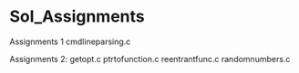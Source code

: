 # Sol_Assignments
Assignments 1
cmdlineparsing.c

Assignments 2:
getopt.c
ptrtofunction.c
reentrantfunc.c
randomnumbers.c 



